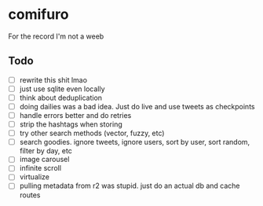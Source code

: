 # comifuro

For the record I'm not a weeb

## Todo

- [ ] rewrite this shit lmao
- [ ] just use sqlite even locally
- [ ] think about deduplication
- [ ] doing dailies was a bad idea. Just do live and use tweets as checkpoints
- [ ] handle errors better and do retries
- [ ] strip the hashtags when storing
- [ ] try other search methods (vector, fuzzy, etc)
- [ ] search goodies. ignore tweets, ignore users, sort by user, sort random, filter by day, etc
- [ ] image carousel
- [ ] infinite scroll
- [ ] virtualize
- [ ] pulling metadata from r2 was stupid. just do an actual db and cache routes
